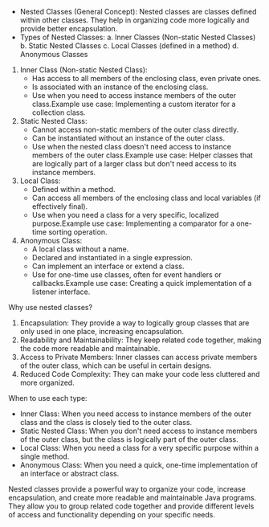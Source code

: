 - Nested Classes (General Concept): Nested classes are classes defined within other classes. They help in organizing code more logically and provide better encapsulation.
- Types of Nested Classes: a. Inner Classes (Non-static Nested Classes) b. Static Nested Classes c. Local Classes (defined in a method) d. Anonymous Classes

1. Inner Class (Non-static Nested Class):
    - Has access to all members of the enclosing class, even private ones.
    - Is associated with an instance of the enclosing class.
    - Use when you need to access instance members of the outer class.Example use case: Implementing a custom iterator for a collection class.
2. Static Nested Class:
    - Cannot access non-static members of the outer class directly.
    - Can be instantiated without an instance of the outer class.
    - Use when the nested class doesn't need access to instance members of the outer class.Example use case: Helper classes that are logically part of a larger class but don't need access to its instance members.
3. Local Class:
    - Defined within a method.
    - Can access all members of the enclosing class and local variables (if effectively final).
    - Use when you need a class for a very specific, localized purpose.Example use case: Implementing a comparator for a one-time sorting operation.
4. Anonymous Class:
    - A local class without a name.
    - Declared and instantiated in a single expression.
    - Can implement an interface or extend a class.
    - Use for one-time use classes, often for event handlers or callbacks.Example use case: Creating a quick implementation of a listener interface.

Why use nested classes?

1. Encapsulation: They provide a way to logically group classes that are only used in one place, increasing encapsulation.
2. Readability and Maintainability: They keep related code together, making the code more readable and maintainable.
3. Access to Private Members: Inner classes can access private members of the outer class, which can be useful in certain designs.
4. Reduced Code Complexity: They can make your code less cluttered and more organized.

When to use each type:

- Inner Class: When you need access to instance members of the outer class and the class is closely tied to the outer class.
- Static Nested Class: When you don't need access to instance members of the outer class, but the class is logically part of the outer class.
- Local Class: When you need a class for a very specific purpose within a single method.
- Anonymous Class: When you need a quick, one-time implementation of an interface or abstract class.

Nested classes provide a powerful way to organize your code, increase encapsulation, and create more readable and maintainable Java programs. They allow you to group related code together and provide different levels of access and functionality depending on your specific needs.